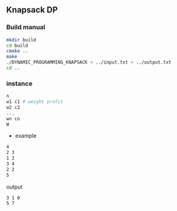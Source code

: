 ## Knapsack DP

### Build manual

```bash
mkdir build
cd build
cmake ..
make
./DYNAMIC_PROGRAMMING_KNAPSACK < ../input.txt > ../output.txt
cd ..
```

### instance

```bash
n
w1 c1 # weight profit
w2 c2
...
wn cn
W
```
- example
```bash
4
2 3
1 2
3 4
2 2
5
```
output
```
3 1 0
5 7
```
